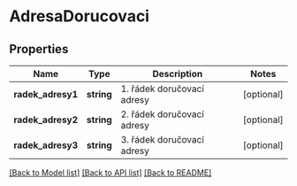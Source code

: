 # AdresaDorucovaci

## Properties
Name | Type | Description | Notes
------------ | ------------- | ------------- | -------------
**radek_adresy1** | **string** | 1. řádek doručovací adresy | [optional] 
**radek_adresy2** | **string** | 2. řádek doručovací adresy | [optional] 
**radek_adresy3** | **string** | 3. řádek doručovací adresy | [optional] 

[[Back to Model list]](../../README.md#documentation-for-models) [[Back to API list]](../../README.md#documentation-for-api-endpoints) [[Back to README]](../../README.md)

